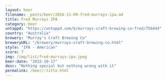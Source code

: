 ```yaml
---
layout: beer
filename: _posts/beer/2016-11-09-fred-murrays-ipa.md
title: Fred Murrays IPA
category: beer
untappd: "https://untappd.com/b/murrays-craft-brewing-co-fred/756444"
country: "Australia"
brewery: "Murray's Craft Brewing Co"
breweryURL: "/brewery/murrays-craft-brewing-co.html"
style: "IPA - American"
score: 7
img: /img/list/fred-murrays-ipa.jpeg
beer-date: "2015-10-17"
desc: "Nothing special but nothing wrong with it"
permalink: /beer/:title.html
---
```

